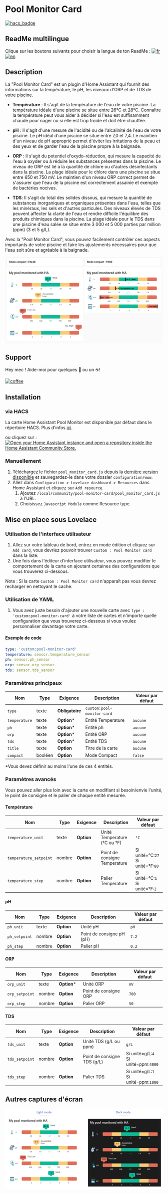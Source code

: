 # Pool Monitor Card

[![hacs_badge](https://img.shields.io/badge/HACS-Custom-41BDF5.svg?style=for-the-badge)](https://github.com/hacs/integration)

## ReadMe multilingue

Clique sur les boutons suivants pour choisir la langue de ton ReadMe : [![fr](https://img.shields.io/badge/lang-fr-green.svg)](https://github.com/wilsto/pool-monitor-card/blob/master/README-fr.md) [![en](https://img.shields.io/badge/lang-en-red.svg)](https://github.com/wilsto/pool-monitor-card/blob/master/README.md)

## Description

La "Pool Monitor Card" est un plugin d'Home Assistant qui fournit des informations sur la température, le pH, les niveaux d'ORP et de TDS de votre piscine.

- **Température** : Il s'agit de la température de l'eau de votre piscine. La température idéale d'une piscine se situe entre 26°C et 28°C.  Connaître la température peut vous aider à décider si l'eau est suffisamment chaude pour nager ou si elle est trop froide et doit être chauffée.

- **pH** : Il s'agit d'une mesure de l'acidité ou de l'alcalinité de l'eau de votre piscine. Le pH idéal d'une piscine se situe entre 7,0 et 7,4. Le maintien d'un niveau de pH approprié permet d'éviter les irritations de la peau et des yeux et de garder l'eau de la piscine propre à la baignade.

- **ORP** : Il s'agit du potentiel d'oxydo-réduction, qui mesure la capacité de l'eau à oxyder ou à réduire les substances présentes dans la piscine. Le niveau de ORP est lié à la quantité de chlore ou d'autres désinfectants dans la piscine.  La plage idéale pour le chlore dans une piscine se situe entre 650 et 750 mV. Le maintien d'un niveau ORP correct permet de s'assurer que l'eau de la piscine est correctement assainie et exempte de bactéries nocives.

- **TDS**: Il s'agit du total des solides dissous, qui mesure la quantité de substances inorganiques et organiques présentes dans l'eau, telles que les minéraux, les sels et d'autres particules. Des niveaux élevés de TDS peuvent affecter la clarté de l'eau et rendre difficile l'équilibre des produits chimiques dans la piscine. La plage idéale pour le TDS dans une piscine d'eau salée se situe entre 3 000 et 5 000 parties par million (ppm) (3 et 5 g/L).

Avec la "Pool Monitor Card", vous pouvez facilement contrôler ces aspects importants de votre piscine et faire les ajustements nécessaires pour que l'eau soit sûre et agréable à la baignade.

![all](example/compact-card.png)

## Support

Hey mec ! Aide-moi pour quelques :beers: ou un :coffee:!

[![coffee](https://www.buymeacoffee.com/assets/img/custom_images/black_img.png)](https://bmc.link/wilsto)

## Installation

### via HACS

La carte Home Assistant Pool Monitor est disponible par défaut dans le répertoire HACS. Plus d'infos  [ici](https://hacs.xyz/).

ou cliquez sur :
[![Open your Home Assistant instance and open a repository inside the Home Assistant Community Store.](https://my.home-assistant.io/badges/hacs_repository.svg)](https://my.home-assistant.io/redirect/hacs_repository/?owner=wilsto&repository=pool-monitor-card&category=plugin)

### Manuellement

1. Téléchargez le fichier `pool_monitor_card.js` depuis la [dernière version disponible](https://github.com/wilsto/pool-monitor-card/releases) et sauvegardez-le dans votre dossier `configuration/www`.
1. Allez dans `Configuration > Lovelace dashboard > Resources` dans Home Assistant et cliquez sur `Add resource`.
    1. Ajoutez `/local/community/pool-monitor-card/pool_monitor_card.js` à l'URL.
    1. Choisissez `Javascript Module` comme Resource type.

## Mise en place sous Lovelace

### Utilisation de l'interface utilisateur

1. Allez sur votre tableau de bord, entrez en mode édition et cliquez sur `Add card`, vous devriez pouvoir trouver `Custom : Pool Monitor card` dans la liste.
1. Une fois dans l'éditeur d'interface utilisateur, vous pouvez modifier le comportement de la carte en ajoutant certaines des configurations que vous trouverez ci-dessous.

Note : Si la carte `Custom : Pool Monitor card` n'apparaît pas vous devrez recharger en nettoyant le cache.

### Utilisation de  YAML

1. Vous avez juste besoin d'ajouter une nouvelle carte avec `type : 'custom:pool-monitor-card'` à votre liste de cartes et n'importe quelle configuration que vous trouverez ci-dessous si vous voulez personnaliser davantage votre carte.

#### Exemple de code

```yaml
type: 'custom:pool-monitor-card'
temperature: sensor.temperature_sensor
ph: sensor.ph_sensor
orp: sensor.orp_sensor
tds: sensor.tds_sensor
```

### Paramètres principaux

| Nom | Type | Exigence | Description | Valeur par défaut |
| -------------- | ----------- | ------------ | ------------------------------------------------ | --------------------------------------------------------------------------------------------------------------------------------------------------------------------------------------------------------------------------------------------------------------------------------------------------------------------------------------------- |
| `type` | texte | **Obligatoire** | `custom:pool-monitor-card` ||
| `temperature` | texte | **Option*** | Entité Temperature  |`aucune`|
| `ph` | texte | **Option*** | Entité ph  |`aucune`|
| `orp` | texte | **Option*** | Entité ORP  |`aucune`|
| `tds` | texte | **Option*** | Entité TDS  |`aucune`|
| `title` | texte | **Option** | Titre de la carte  |`aucune`|
| `compact` | booléen | **Option** | Mode Compact |`false`|

*Vous devez définir au moins l'une de ces 4 entités.

### Paramètres avancés

Vous pouvez aller plus loin avec la carte en modifiant si besoin/envie l'unité, le point de consigne et le palier de chaque entité mesurée.

#### Température

| Nom | Type | Exigence | Description | Valeur par défaut |
| -------------- | ----------- | ------------ | ------------------------------------------------ | --------------------------------------------------------------------------------------------------------------------------------------------------------------------------------------------------------------------------------------------------------------------------------------------------------------------------------------------- |
| `temperature_unit` | texte | **Option** | Unité Temperature (°C ou °F) |`°C`|
| `temperature_setpoint` | nombre | **Option** | Point de consigne Temperature |Si unité=°C:`27` <br/> Si unité=°F:`80`|
| `temperature_step` | nombre | **Option** | Palier Temperature |Si unité=°C:`1` <br/> Si unité=°F:`2`|

#### pH

| Nom | Type | Exigence | Description | Valeur par défaut |
| -------------- | ----------- | ------------ | ------------------------------------------------ | --------------------------------------------------------------------------------------------------------------------------------------------------------------------------------------------------------------------------------------------------------------------------------------------------------------------------------------------- |
| `ph_unit` | texte | **Option** | Unité pH |`pH`|
| `ph_setpoint` | nombre | **Option** | Point de consigne pH (pH) |`7.2`|
| `ph_step` | nombre | **Option** | Palier pH |`0.2`|

#### ORP

| Nom | Type | Exigence | Description | Valeur par défaut |
| -------------- | ----------- | ------------ | ------------------------------------------------ | --------------------------------------------------------------------------------------------------------------------------------------------------------------------------------------------------------------------------------------------------------------------------------------------------------------------------------------------- |
| `orp_unit` | texte | **Option*** | Unité ORP  |`mV`|
| `orp_setpoint` | nombre | **Option** | Point de consigne ORP |`700`|
| `orp_step` | nombre | **Option** | Palier ORP |`50`|

#### TDS

| Nom | Type | Exigence | Description | Valeur par défaut |
| -------------- | ----------- | ------------ | ------------------------------------------------ | --------------------------------------------------------------------------------------------------------------------------------------------------------------------------------------------------------------------------------------------------------------------------------------------------------------------------------------------- |
| `tds_unit` | texte | **Option** | Unité TDS (g/L ou ppm) |`g/L`|
| `tds_setpoint` | nombre | **Option** | Point de consigne TDS (g/L) |Si unité=g/L:`4` <br/> Si unité=ppm:`4000`|
| `tds_step` | nombre | **Option** | Palier TDS |Si unité=g/L:`1` <br/> Si unité=ppm:`1000`|

## Autres captures d'écran

![all](example/light-dark-card.png)
